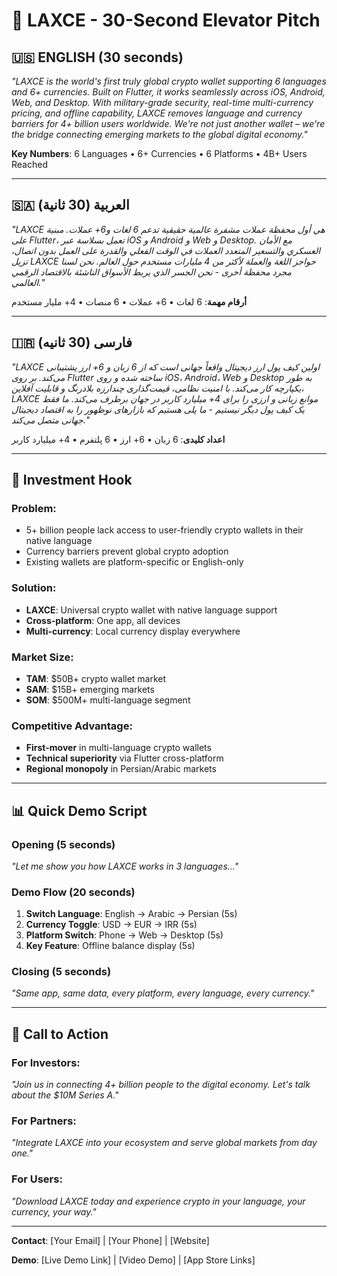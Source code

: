 # 🚀 LAXCE - 30-Second Elevator Pitch

## 🇺🇸 **ENGLISH** (30 seconds)
*"LAXCE is the world's first truly global crypto wallet supporting 6 languages and 6+ currencies. Built on Flutter, it works seamlessly across iOS, Android, Web, and Desktop. With military-grade security, real-time multi-currency pricing, and offline capability, LAXCE removes language and currency barriers for 4+ billion users worldwide. We're not just another wallet – we're the bridge connecting emerging markets to the global digital economy."*

**Key Numbers**: 6 Languages • 6+ Currencies • 6 Platforms • 4B+ Users Reached

---

## 🇸🇦 **العربية** (30 ثانية)
*"LAXCE هي أول محفظة عملات مشفرة عالمية حقيقية تدعم 6 لغات و6+ عملات. مبنية على Flutter، تعمل بسلاسة عبر iOS و Android و Web و Desktop. مع الأمان العسكري والتسعير المتعدد العملات في الوقت الفعلي والقدرة على العمل بدون اتصال، تزيل LAXCE حواجز اللغة والعملة لأكثر من 4 مليارات مستخدم حول العالم. نحن لسنا مجرد محفظة أخرى - نحن الجسر الذي يربط الأسواق الناشئة بالاقتصاد الرقمي العالمي."*

**أرقام مهمة**: 6 لغات • 6+ عملات • 6 منصات • 4+ مليار مستخدم

---

## 🇮🇷 **فارسی** (30 ثانیه)
*"LAXCE اولین کیف پول ارز دیجیتال واقعاً جهانی است که از 6 زبان و 6+ ارز پشتیبانی می‌کند. بر روی Flutter ساخته شده و روی iOS، Android، Web و Desktop به طور یکپارچه کار می‌کند. با امنیت نظامی، قیمت‌گذاری چندارزه بلادرنگ و قابلیت آفلاین، LAXCE موانع زبانی و ارزی را برای 4+ میلیارد کاربر در جهان برطرف می‌کند. ما فقط یک کیف پول دیگر نیستیم - ما پلی هستیم که بازارهای نوظهور را به اقتصاد دیجیتال جهانی متصل می‌کند."*

**اعداد کلیدی**: 6 زبان • 6+ ارز • 6 پلتفرم • 4+ میلیارد کاربر

---

## 🎯 **Investment Hook**

### **Problem**: 
- 5+ billion people lack access to user-friendly crypto wallets in their native language
- Currency barriers prevent global crypto adoption
- Existing wallets are platform-specific or English-only

### **Solution**: 
- **LAXCE**: Universal crypto wallet with native language support
- **Cross-platform**: One app, all devices
- **Multi-currency**: Local currency display everywhere

### **Market Size**: 
- **TAM**: $50B+ crypto wallet market
- **SAM**: $15B+ emerging markets
- **SOM**: $500M+ multi-language segment

### **Competitive Advantage**: 
- **First-mover** in multi-language crypto wallets
- **Technical superiority** via Flutter cross-platform
- **Regional monopoly** in Persian/Arabic markets

---

## 📊 **Quick Demo Script**

### **Opening (5 seconds)**
*"Let me show you how LAXCE works in 3 languages..."*

### **Demo Flow (20 seconds)**
1. **Switch Language**: English → Arabic → Persian (5s)
2. **Currency Toggle**: USD → EUR → IRR (5s)
3. **Platform Switch**: Phone → Web → Desktop (5s)
4. **Key Feature**: Offline balance display (5s)

### **Closing (5 seconds)**
*"Same app, same data, every platform, every language, every currency."*

---

## 🚀 **Call to Action**

### **For Investors**:
*"Join us in connecting 4+ billion people to the digital economy. Let's talk about the $10M Series A."*

### **For Partners**:
*"Integrate LAXCE into your ecosystem and serve global markets from day one."*

### **For Users**:
*"Download LAXCE today and experience crypto in your language, your currency, your way."*

---

**Contact**: [Your Email] | [Your Phone] | [Website]

**Demo**: [Live Demo Link] | [Video Demo] | [App Store Links] 